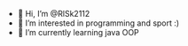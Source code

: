 - 👋 Hi, I’m @RlSk2112
- 👀 I’m interested in programming and sport :)
- 🌱 I’m currently learning java OOP


